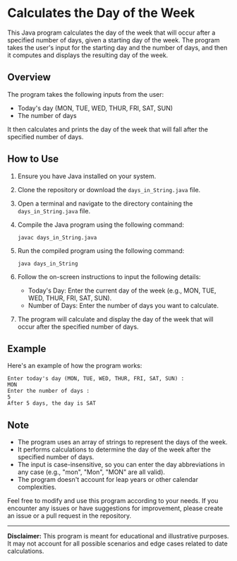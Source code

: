 #  Calculates the Day of the Week

This Java program calculates the day of the week that will occur after a specified number of days, given a starting day of the week. The program takes the user's input for the starting day and the number of days, and then it computes and displays the resulting day of the week.

## Overview

The program takes the following inputs from the user:
- Today's day (MON, TUE, WED, THUR, FRI, SAT, SUN)
- The number of days

It then calculates and prints the day of the week that will fall after the specified number of days.

## How to Use

1. Ensure you have Java installed on your system.

2. Clone the repository or download the `days_in_String.java` file.

3. Open a terminal and navigate to the directory containing the `days_in_String.java` file.

4. Compile the Java program using the following command:
   ```
   javac days_in_String.java
   ```

5. Run the compiled program using the following command:
   ```
   java days_in_String
   ```

6. Follow the on-screen instructions to input the following details:
   - Today's Day: Enter the current day of the week (e.g., MON, TUE, WED, THUR, FRI, SAT, SUN).
   - Number of Days: Enter the number of days you want to calculate.

7. The program will calculate and display the day of the week that will occur after the specified number of days.

## Example

Here's an example of how the program works:

```
Enter today's day (MON, TUE, WED, THUR, FRI, SAT, SUN) :
MON
Enter the number of days :
5
After 5 days, the day is SAT
```

## Note

- The program uses an array of strings to represent the days of the week.
- It performs calculations to determine the day of the week after the specified number of days.
- The input is case-insensitive, so you can enter the day abbreviations in any case (e.g., "mon", "Mon", "MON" are all valid).
- The program doesn't account for leap years or other calendar complexities.

Feel free to modify and use this program according to your needs. If you encounter any issues or have suggestions for improvement, please create an issue or a pull request in the repository.

---

**Disclaimer:** This program is meant for educational and illustrative purposes. It may not account for all possible scenarios and edge cases related to date calculations.
